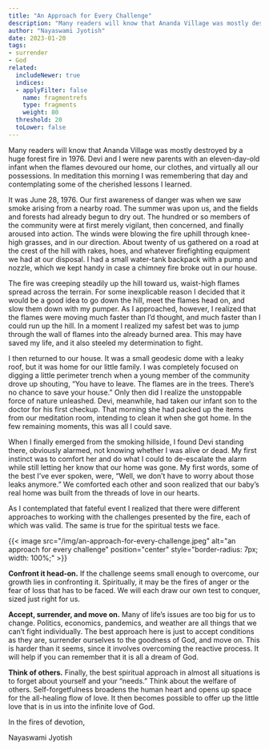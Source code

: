 ```yaml
---
title: "An Approach for Every Challenge"
description: "Many readers will know that Ananda Village was mostly destroyed by a huge forest fire in 1976. Devi and I were new parents with an eleven-day-old infant when the flames devoured our home, our clothes, and virtually all our possessions. In meditation this morning I was remembering that day and contemplating some of the cherished lessons I learned."
author: "Nayaswami Jyotish"
date: 2023-01-20
tags:
- surrender
- God
related:
  includeNewer: true
  indices:
  - applyFilter: false
    name: fragmentrefs
    type: fragments
    weight: 80
  threshold: 20
  toLower: false
---
```


Many readers will know that Ananda Village was mostly destroyed by a huge forest fire in 1976. Devi and I were new parents with an eleven-day-old infant when the flames devoured our home, our clothes, and virtually all our possessions. In meditation this morning I was remembering that day and contemplating some of the cherished lessons I learned.

It was June 28, 1976. Our first awareness of danger was when we saw smoke arising from a nearby road. The summer was upon us, and the fields and forests had already begun to dry out. The hundred or so members of the community were at first merely vigilant, then concerned, and finally aroused into action. The winds were blowing the fire uphill through knee-high grasses, and in our direction. About twenty of us gathered on a road at the crest of the hill with rakes, hoes, and whatever firefighting equipment we had at our disposal. I had a small water-tank backpack with a pump and nozzle, which we kept handy in case a chimney fire broke out in our house.

The fire was creeping steadily up the hill toward us, waist-high flames spread across the terrain. For some inexplicable reason I decided that it would be a good idea to go down the hill, meet the flames head on, and slow them down with my pumper. As I approached, however, I realized that the flames were moving much faster than I’d thought, and much faster than I could run up the hill. In a moment I realized my safest bet was to jump through the wall of flames into the already burned area. This may have saved my life, and it also steeled my determination to fight.

I then returned to our house. It was a small geodesic dome with a leaky roof, but it was home for our little family. I was completely focused on digging a little perimeter trench when a young member of the community drove up shouting, “You have to leave. The flames are in the trees. There’s no chance to save your house.” Only then did I realize the unstoppable force of nature unleashed. Devi, meanwhile, had taken our infant son to the doctor for his first checkup. That morning she had packed up the items from our meditation room, intending to clean it when she got home. In the few remaining moments, this was all I could save.

When I finally emerged from the smoking hillside, I found Devi standing there, obviously alarmed, not knowing whether I was alive or dead. My first instinct was to comfort her and do what I could to de-escalate the alarm while still letting her know that our home was gone. My first words, some of the best I’ve ever spoken, were, “Well, we don’t have to worry about those leaks anymore.” We comforted each other and soon realized that our baby’s real home was built from the threads of love in our hearts.

As I contemplated that fateful event I realized that there were different approaches to working with the challenges presented by the fire, each of which was valid. The same is true for the spiritual tests we face.

{{< image src="/img/an-approach-for-every-challenge.jpeg" alt="an approach for every challenge" position="center" style="border-radius: 7px; width: 100%;" >}}

**Confront it head-on.** If the challenge seems small enough to overcome, our growth lies in confronting it. Spiritually, it may be the fires of anger or the fear of loss that has to be faced. We will each draw our own test to conquer, sized just right for us.

**Accept, surrender, and move on.** Many of life’s issues are too big for us to change. Politics, economics, pandemics, and weather are all things that we can’t fight individually. The best approach here is just to accept conditions as they are, surrender ourselves to the goodness of God, and move on. This is harder than it seems, since it involves overcoming the reactive process. It will help if you can remember that it is all a dream of God.

**Think of others.** Finally, the best spiritual approach in almost all situations is to forget about yourself and your “needs.” Think about the welfare of others. Self-forgetfulness broadens the human heart and opens up space for the all-healing flow of love. It then becomes possible to offer up the little love that is in us into the infinite love of God.

In the fires of devotion,

Nayaswami Jyotish
